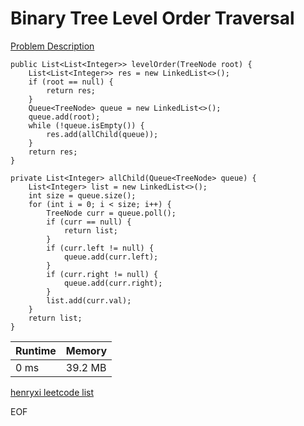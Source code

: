 # Binary Tree Level Order Traversal
[Problem Description](https://leetcode.com/problems/binary-tree-level-order-traversal/)

```
public List<List<Integer>> levelOrder(TreeNode root) {
    List<List<Integer>> res = new LinkedList<>();
    if (root == null) {
        return res;
    }
    Queue<TreeNode> queue = new LinkedList<>();
    queue.add(root);
    while (!queue.isEmpty()) {
        res.add(allChild(queue));
    }
    return res;
}

private List<Integer> allChild(Queue<TreeNode> queue) {
    List<Integer> list = new LinkedList<>();
    int size = queue.size();
    for (int i = 0; i < size; i++) {
        TreeNode curr = queue.poll();
        if (curr == null) {
            return list;
        }
        if (curr.left != null) {
            queue.add(curr.left);
        }
        if (curr.right != null) {
            queue.add(curr.right);
        }
        list.add(curr.val);
    }
    return list;
}
```

| Runtime       | Memory     | 
| :------------- | :---------- |
| 0 ms | 39.2 MB	   |


[henryxi leetcode list](http://www.henryxi.com/leetcode)

EOF